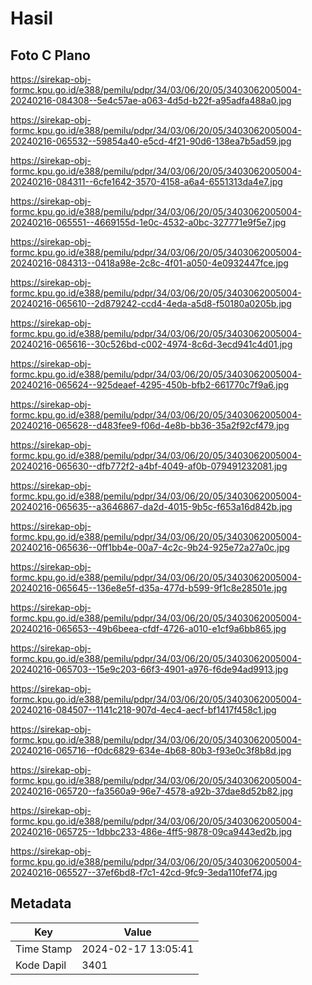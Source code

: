 # Hasil

## Foto C Plano

https://sirekap-obj-formc.kpu.go.id/e388/pemilu/pdpr/34/03/06/20/05/3403062005004-20240216-084308--5e4c57ae-a063-4d5d-b22f-a95adfa488a0.jpg

https://sirekap-obj-formc.kpu.go.id/e388/pemilu/pdpr/34/03/06/20/05/3403062005004-20240216-065532--59854a40-e5cd-4f21-90d6-138ea7b5ad59.jpg

https://sirekap-obj-formc.kpu.go.id/e388/pemilu/pdpr/34/03/06/20/05/3403062005004-20240216-084311--6cfe1642-3570-4158-a6a4-6551313da4e7.jpg

https://sirekap-obj-formc.kpu.go.id/e388/pemilu/pdpr/34/03/06/20/05/3403062005004-20240216-065551--4669155d-1e0c-4532-a0bc-327771e9f5e7.jpg

https://sirekap-obj-formc.kpu.go.id/e388/pemilu/pdpr/34/03/06/20/05/3403062005004-20240216-084313--0418a98e-2c8c-4f01-a050-4e0932447fce.jpg

https://sirekap-obj-formc.kpu.go.id/e388/pemilu/pdpr/34/03/06/20/05/3403062005004-20240216-065610--2d879242-ccd4-4eda-a5d8-f50180a0205b.jpg

https://sirekap-obj-formc.kpu.go.id/e388/pemilu/pdpr/34/03/06/20/05/3403062005004-20240216-065616--30c526bd-c002-4974-8c6d-3ecd941c4d01.jpg

https://sirekap-obj-formc.kpu.go.id/e388/pemilu/pdpr/34/03/06/20/05/3403062005004-20240216-065624--925deaef-4295-450b-bfb2-661770c7f9a6.jpg

https://sirekap-obj-formc.kpu.go.id/e388/pemilu/pdpr/34/03/06/20/05/3403062005004-20240216-065628--d483fee9-f06d-4e8b-bb36-35a2f92cf479.jpg

https://sirekap-obj-formc.kpu.go.id/e388/pemilu/pdpr/34/03/06/20/05/3403062005004-20240216-065630--dfb772f2-a4bf-4049-af0b-079491232081.jpg

https://sirekap-obj-formc.kpu.go.id/e388/pemilu/pdpr/34/03/06/20/05/3403062005004-20240216-065635--a3646867-da2d-4015-9b5c-f653a16d842b.jpg

https://sirekap-obj-formc.kpu.go.id/e388/pemilu/pdpr/34/03/06/20/05/3403062005004-20240216-065636--0ff1bb4e-00a7-4c2c-9b24-925e72a27a0c.jpg

https://sirekap-obj-formc.kpu.go.id/e388/pemilu/pdpr/34/03/06/20/05/3403062005004-20240216-065645--136e8e5f-d35a-477d-b599-9f1c8e28501e.jpg

https://sirekap-obj-formc.kpu.go.id/e388/pemilu/pdpr/34/03/06/20/05/3403062005004-20240216-065653--49b6beea-cfdf-4726-a010-e1cf9a6bb865.jpg

https://sirekap-obj-formc.kpu.go.id/e388/pemilu/pdpr/34/03/06/20/05/3403062005004-20240216-065703--15e9c203-66f3-4901-a976-f6de94ad9913.jpg

https://sirekap-obj-formc.kpu.go.id/e388/pemilu/pdpr/34/03/06/20/05/3403062005004-20240216-084507--1141c218-907d-4ec4-aecf-bf1417f458c1.jpg

https://sirekap-obj-formc.kpu.go.id/e388/pemilu/pdpr/34/03/06/20/05/3403062005004-20240216-065716--f0dc6829-634e-4b68-80b3-f93e0c3f8b8d.jpg

https://sirekap-obj-formc.kpu.go.id/e388/pemilu/pdpr/34/03/06/20/05/3403062005004-20240216-065720--fa3560a9-96e7-4578-a92b-37dae8d52b82.jpg

https://sirekap-obj-formc.kpu.go.id/e388/pemilu/pdpr/34/03/06/20/05/3403062005004-20240216-065725--1dbbc233-486e-4ff5-9878-09ca9443ed2b.jpg

https://sirekap-obj-formc.kpu.go.id/e388/pemilu/pdpr/34/03/06/20/05/3403062005004-20240216-065527--37ef6bd8-f7c1-42cd-9fc9-3eda110fef74.jpg


## Metadata

| Key        | Value               |
| ---------- | ------------------- |
| Time Stamp | 2024-02-17 13:05:41 |
| Kode Dapil | 3401                |



